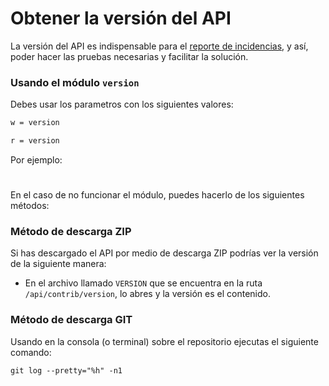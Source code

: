 # Obtener la versión del API
La versión del API es indispensable para el [reporte de incidencias](https://github.com/CRLibre/API_Hacienda/issues), y así, poder hacer las pruebas necesarias y facilitar la solución.

### Usando el módulo `version`

Debes usar los parametros con los siguientes valores:

```txt
w = version

r = version
```

Por ejemplo: [](https://127.0.0.1/api.php?w=version&r=version)

#

En el caso de no funcionar el módulo, puedes hacerlo de los siguientes métodos:

### Método de descarga ZIP

Si has descargado el API por medio de descarga ZIP podrías ver la versión de la siguiente manera:

- En el archivo llamado `VERSION` que se encuentra en la ruta `/api/contrib/version`, lo abres y la versión es el contenido.

### Método de descarga GIT

Usando en la consola (o terminal) sobre el repositorio ejecutas el siguiente comando:

`git log --pretty="%h" -n1`
